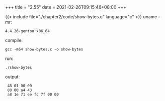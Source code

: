 +++
title = "2.55"
date = 2021-02-26T09:15:46+08:00
+++

{{< include file="./chapter2/code/show-bytes.c" language="c" >}}
uname -mr:

    4.4.26-gentoo x86_64

compile:

    gcc -m64 show-bytes.c -o show-bytes

run:

    ./show-bytes

output:

     48 01 00 00
     00 00 a4 43
     a8 1e 71 ee fc 7f 00 00

